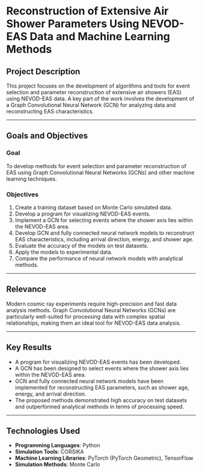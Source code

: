 # Reconstruction of Extensive Air Shower Parameters Using NEVOD-EAS Data and Machine Learning Methods

## Project Description

This project focuses on the development of algorithms and tools for event selection and parameter reconstruction of extensive air showers (EAS) using NEVOD-EAS data. A key part of the work involves the development of a Graph Convolutional Neural Network (GCN) for analyzing data and reconstructing EAS characteristics.

---

## Goals and Objectives

### Goal
To develop methods for event selection and parameter reconstruction of EAS using Graph Convolutional Neural Networks (GCNs) and other machine learning techniques.

### Objectives
1. Create a training dataset based on Monte Carlo simulated data.
2. Develop a program for visualizing NEVOD-EAS events.
3. Implement a GCN for selecting events where the shower axis lies within the NEVOD-EAS area.
4. Develop GCN and fully connected neural network models to reconstruct EAS characteristics, including arrival direction, energy, and shower age.
5. Evaluate the accuracy of the models on test datasets.
6. Apply the models to experimental data.
7. Compare the performance of neural network models with analytical methods.

---

## Relevance

Modern cosmic ray experiments require high-precision and fast data analysis methods. Graph Convolutional Neural Networks (GCNs) are particularly well-suited for processing data with complex spatial relationships, making them an ideal tool for NEVOD-EAS data analysis.

---

## Key Results

- A program for visualizing NEVOD-EAS events has been developed.
- A GCN has been designed to select events where the shower axis lies within the NEVOD-EAS area.
- GCN and fully connected neural network models have been implemented for reconstructing EAS parameters, such as shower age, energy, and arrival direction.
- The proposed methods demonstrated high accuracy on test datasets and outperformed analytical methods in terms of processing speed.

---

## Technologies Used

- **Programming Languages**: Python
- **Simulation Tools**: CORSIKA
- **Machine Learning Libraries**: PyTorch (PyTorch Geometric), TensorFlow
- **Simulation Methods**: Monte Carlo
